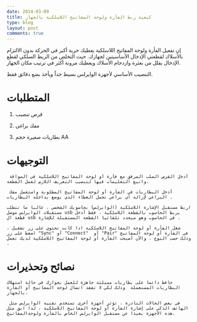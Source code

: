 ```yaml
---
date: 2014-03-09
title: كيفية ربط الفأرة ولوحة المفاتيح اللاسلكية بالجهاز
type: blog
layout: post
comments: true
---
```


إن تفعيل الفأرة ولوحة المفاتيح اللاسلكية يعطيك حرية أكبر في الحركة بدون الالتزام بالأسلاك لقطعتي الإدخال الأساسيتين لجهازك. حيث التخلص من الربط السلكي لقطع الإدخال يقلل من بعثرة وازدحام الأسلاك ويعطيك مرونة أكثر في ترتيب مكان الجهاز.

التنصيب الأساسي لأجهزة الوايرلس بسيط جداً ويأخذ بضع دقائق فقط.

# المتطلبات 

1. قرص تنصيب

2. مفك براغي

3. بطاريات صغيرة حجم AA

# التوجيهات 

     أدخل القرص الصلب المرفق مع فأرة أو لوحة المفاتيح اللاسلكية في السواقة واتبع التعليمات فيها لتنصيب التعريف اللازم لعمل القطعة.

     أدخل البطاريات في الفأرة أو لوحة المفاتيح المطلوبة واستعمل مفك البراغي لإزالة أي براغي تحمل الغطاء الذي يوضع بداخله البطاريات .

    اربط مستقبل الإشارة اللاسلكية (الوايرلس) بحاسوبك الشخصي ، غالبا ما تتطلب مستقبلات الوايرلس موصل usb يربط الحاسوب بالقطعة اللاسلكية ، فقط أدخل قطعة ال usb في الحاسوب وهو سيحدد تلقائيا القطعة المستقبلة للإشارة .

    شغل الفأرة أو لوحة المفاتيح اللاسلكية اذا كانت تحتوي على زر تشغيل ، اضغط على زر "Sync" أو "Connect"  أو "Pair" في الفأرة أو لوحة المفاتيح وذلك حسب النوع . والآن أصبحت الفأرة أو لوحة المفاتيح اللاسلكية لديك تعمل .

# نصائح وتحذيرات

    حافظ دائماً على بطاريات ممتلئة جاهزة للعمل بجوارك في حالة استهلاك البطاريات المستعملة  وذلك لكي لا تفقد اتصال لوحة المفاتيح أو الفأرة بالجهاز.

     في بعض الحالات النادرة ، تؤثر أجهزة أخرى تستخدم تقنية الوايرلس مثل الهاتف الذكي على إشارة الفأرة أو لوحة المفاتيح اللاسلكية ، لذا ابق مثل هذه الأجهزة بعيدا عن مستقبل الوايرلس الخاص بالفأرة ولوحةالمفاتيح.
